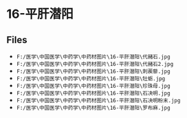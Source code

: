 # 16-平肝潜阳

## Files

- `F:/医学\中国医学\中药学\中药材图片\16-平肝潜阳\代赭石.jpg`
- `F:/医学\中国医学\中药学\中药材图片\16-平肝潜阳\代赭石2.jpg`
- `F:/医学\中国医学\中药学\中药材图片\16-平肝潜阳\刺蒺藜.jpg`
- `F:/医学\中国医学\中药学\中药材图片\16-平肝潜阳\牡蛎.jpg`
- `F:/医学\中国医学\中药学\中药材图片\16-平肝潜阳\珍珠母.jpg`
- `F:/医学\中国医学\中药学\中药材图片\16-平肝潜阳\石决明.jpg`
- `F:/医学\中国医学\中药学\中药材图片\16-平肝潜阳\石决明粉末.jpg`
- `F:/医学\中国医学\中药学\中药材图片\16-平肝潜阳\罗布麻.jpg`
